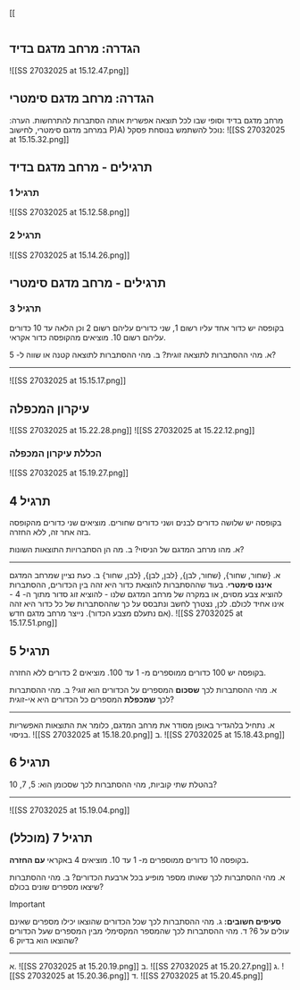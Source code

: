 [[
```table-of-contents
```
## הגדרה: מרחב מדגם בדיד
![[SS 27032025 at 15.12.47.png]]
## הגדרה: מרחב מדגם סימטרי
מרחב מדגם בדיד וסופי שבו לכל תוצאה אפשרית אותה הסתברות להתרחשות.
הערה: במרחב מדגם סימטרי, לחישוב P)A) נוכל להשתמש בנוסחת פסקל:
![[SS 27032025 at 15.15.32.png]]

## תרגילים - מרחב מדגם בדיד
### תרגיל 1
![[SS 27032025 at 15.12.58.png]]
### תרגיל 2
![[SS 27032025 at 15.14.26.png]]
## תרגילים - מרחב מדגם סימטרי
### תרגיל 3
בקופסה יש כדור אחד עליו רשום 1, שני כדורים עליהם רשום 2 וכן הלאה עד 10 כדורים עליהם רשום 10.
מוציאים מהקופסה כדור אקראי.

א. מהי ההסתברות לתוצאה זוגית?
ב. מהי ההסתברות לתוצאה קטנה או שווה ל- 5?
___
![[SS 27032025 at 15.15.17.png]]
## עיקרון המכפלה
![[SS 27032025 at 15.22.28.png]]
![[SS 27032025 at 15.22.12.png]]
### הכללת עיקרון המכפלה
![[SS 27032025 at 15.19.27.png]]
## תרגיל 4
בקופסה יש שלושה כדורים לבנים ושני כדורים שחורים.
מוציאים שני כדורים מהקופסה בזה אחר זה, ללא החזרה.

א. מהו מרחב המדגם של הניסוי?
ב. מה הן הסתברויות התוצאות השונות?
___
א. {שחור, שחור}, {שחור, לבן}, {לבן, לבן}, {לבן, שחור}
ב. כעת נציין שמרחב המדגם **איננו סימטרי**. בעוד שההסתברות להוצאת כדור היא זהה בין הכדורים, ההסתברות להוציא צבע מסוים, או במקרה של מרחב המדגם שלנו - להוציא זוג סדור מתוך ה- 4 - אינו אחיד לכולם.
לכן, נצטרך לחשב ונתבסס על כך שההסתברות של כל כדור היא זהה (אם נתעלם מצבע הכדור).
נייצר מרחב מדגם חדש.
![[SS 27032025 at 15.17.51.png]]

## תרגיל 5
בקופסה יש 100 כדורים ממוספרים מ- 1 עד 100.
מוציאים 2 כדורים ללא החזרה.

א. מהי ההסתברות לכך **שסכום** המספרים על הכדורים הוא זוגי?
ב. מהי ההסתברות לכך **שמכפלת** המספרים כל הכדורים היא אי-זוגית?
___
א. נתחיל בלהגדיר באופן מסודר את מרחב המדגם, כלומר את התוצאות האפשריות בניסוי.
![[SS 27032025 at 15.18.20.png]]
ב.
![[SS 27032025 at 15.18.43.png]]
## תרגיל 6
בהטלת שתי קוביות, מהי ההסתברות לכך שסכומן הוא: 5, 7, 10?
___
![[SS 27032025 at 15.19.04.png]]

## תרגיל 7 (מוכלל)

בקופסה 10 כדורים ממוספרים מ- 1 עד 10.
מוציאים 4 באקראי **עם החזרה.**

א. מהי ההסתברות לכך שאותו מספר מופיע בכל ארבעת הכדורים?
ב. מהי ההסתברות שיצאו מספרים שונים בכולם?
> [!important]
> **סעיפים חשובים:**
ג. מהי ההסתברות לכך שכל הכדורים שהוצאו יכילו מספרים שאינם עולים על 6?
ד. מהי ההסתברות לכך שהמספר המקסימלי מבין המספרים שעל הכדורים שהוצאו הוא בדיוק 6?

___
א.
![[SS 27032025 at 15.20.19.png]]
ב.
![[SS 27032025 at 15.20.27.png]]
ג.
![[SS 27032025 at 15.20.36.png]]
ד.
![[SS 27032025 at 15.20.45.png]]